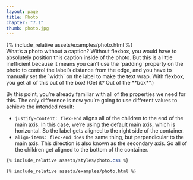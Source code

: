 ```yaml
---
layout: page
title: Photo
chapter: "7.1"
thumb: photo.jpg
---
```

<div class="demo">
{% include_relative assets/examples/photo.html %}
</div>
What’s a photo without a caption? Without flexbox, you would have to absolutely position this caption inside of the photo. But this is a little inefficient because it means you can’t use the `padding` property on the photo to control the label’s distance from the edge, and you have to manually set the `width` on the label to make the text wrap. With flexbox, you get all of this out of the box! (Get it? Out of the **box**.)

By this point, you’re already familiar with all of the properties we need for this. The only difference is now you’re going to use different values to achieve the intended result:

- `justify-content: flex-end` aligns all of the children to the end of the main axis. In this case, we’re using the default main axis, which is horizontal. So the label gets aligned to the right side of the container.
- `align-items: flex-end does` the same thing, but perpendicular to the main axis. This direction is also known as the secondary axis. So all of the children get aligned to the bottom of the container.

```css
{% include_relative assets/styles/photo.css %}
```
```html
{% include_relative assets/examples/photo.html %}
```
